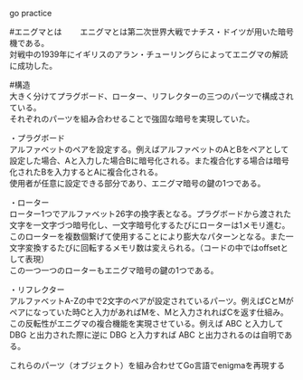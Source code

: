 go practice

#エニグマとは　　
エニグマとは第二次世界大戦でナチス・ドイツが用いた暗号機である。  
対戦中の1939年にイギリスのアラン・チューリングらによってエニグマの解読に成功した。  

#構造  
大きく分けてプラグボード、ローター、リフレクターの三つのパーツで構成されている。  
それぞれのパーツを組み合わせることで強固な暗号を実現していた。  
  
・プラグボード  
アルファベットのペアを設定する。例えばアルファベットのAとBをペアとして設定した場合、Aと入力した場合Bに暗号化される。また複合化する場合は暗号化されたBを入力するとAに複合化される。  
使用者が任意に設定できる部分であり、エニグマ暗号の鍵の1つである。
  
・ローター  
ローター1つでアルファベット26字の換字表となる。プラグボードから渡された文字を一文字づつ暗号化し、一文字暗号化するたびにローターは1メモリ進む。このローターを複数個繋げて使用することにより膨大なパターンとなる。また一文字変換するたびに回転するメモリ数は変えられる。（コードの中ではoffsetとして表現）  
この一つ一つのローターもエニグマ暗号の鍵の1つである。  
  
・リフレクター  
アルファベットA-Zの中で2文字のペアが設定されているパーツ。例えばCとMがペアになっていた時Cと入力があればMを、Mと入力されればCを返す仕組み。  
この反転性がエニグマの複合機能を実現させている。例えば ABC と入力して DBG と出力された際に逆に DBG と入力すれば ABC と出力されるのは自明である。
  
  
これらのパーツ（オブジェクト）を組み合わせてGo言語でenigmaを再現する